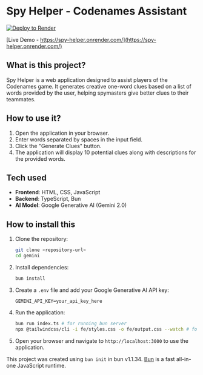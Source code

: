 # Spy Helper - Codenames Assistant

[![Deploy to Render](https://render.com/images/deploy-to-render-button.svg)](https://render.com/deploy?repo=https://github.com/sushil-kamble/spy-helper)

[Live Demo - https://spy-helper.onrender.com/](https://spy-helper.onrender.com/)

## What is this project?

Spy Helper is a web application designed to assist players of the Codenames game. It generates creative one-word clues based on a list of words provided by the user, helping spymasters give better clues to their teammates.

## How to use it?

1. Open the application in your browser.
2. Enter words separated by spaces in the input field.
3. Click the "Generate Clues" button.
4. The application will display 10 potential clues along with descriptions for the provided words.

## Tech used

- **Frontend**: HTML, CSS, JavaScript
- **Backend**: TypeScript, Bun
- **AI Model**: Google Generative AI (Gemini 2.0)

## How to install this

1. Clone the repository:

   ```bash
   git clone <repository-url>
   cd gemini
   ```

2. Install dependencies:

   ```bash
   bun install
   ```

3. Create a `.env` file and add your Google Generative AI API key:

   ```env
   GEMINI_API_KEY=your_api_key_here
   ```

4. Run the application:

   ```bash
   bun run index.ts # for running bun server
   npx @tailwindcss/cli -i fe/styles.css -o fe/output.css --watch # for running tailwindcss
   ```

5. Open your browser and navigate to `http://localhost:3000` to use the application.

This project was created using `bun init` in bun v1.1.34. [Bun](https://bun.sh) is a fast all-in-one JavaScript runtime.

